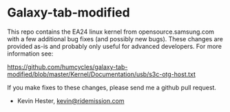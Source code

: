 # Galaxy-tab-modified

This repo contains the EA24 linux kernel from opensource.samsung.com with a few additional bug fixes (and possibly new bugs). 
These changes are provided as-is and probably only useful for advanced developers.  For more information see:

https://github.com/humcycles/galaxy-tab-modified/blob/master/Kernel/Documentation/usb/s3c-otg-host.txt

If you make fixes to these changes, please send me a github pull request.

- Kevin Hester, kevin@ridemission.com
